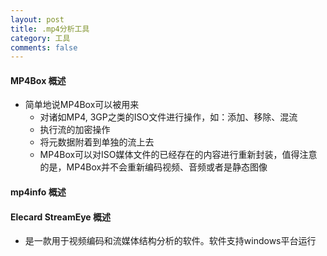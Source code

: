 ```yaml
---
layout: post
title: .mp4分析工具
category: 工具
comments: false
---
```


#### MP4Box 概述

* 简单地说MP4Box可以被用来 
	* 对诸如MP4, 3GP之类的ISO文件进行操作，如：添加、移除、混流
	* 执行流的加密操作
	* 将元数据附着到单独的流上去
	* MP4Box可以对ISO媒体文件的已经存在的内容进行重新封装，值得注意的是，MP4Box并不会重新编码视频、音频或者是静态图像


#### mp4info 概述

#### Elecard StreamEye  概述

* 是一款用于视频编码和流媒体结构分析的软件。软件支持windows平台运行